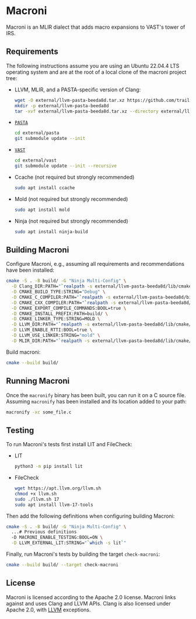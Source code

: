 # Macroni

Macroni is an MLIR dialect that adds macro expansions to VAST's tower of IRS.

## Requirements

The following instructions assume you are using an Ubuntu 22.04.4 LTS operating
system and are at the root of a local clone of the macroni project tree:

- LLVM, MLIR, and a PASTA-specific version of Clang:

  ```bash
  wget -O external/llvm-pasta-beeda8d.tar.xz https://github.com/trail-of-forks/llvm-project/releases/download/beeda8d/llvm-pasta-beeda8d.tar.xz
  mkdir -p external/llvm-pasta-beeda8d
  tar -xvf external/llvm-pasta-beeda8d.tar.xz --directory external/llvm-pasta-beeda8d/
  ```

- [`PASTA`](https://github.com/trailofbits/pasta/)

  ```bash
  cd external/pasta
  git submodule update --init
  ```

- [`VAST`](https://github.com/trailofbits/vast)
  
  ```bash
  cd external/vast
  git submodule update --init --recursive
  ```

- Ccache (not required but strongly recommended)

  ```bash
  sudo apt install ccache
  ```

- Mold (not required but strongly recommended)

  ```bash
  sudo apt install mold
  ```

- Ninja (not required but strongly recommended)

  ```bash
  sudo apt install ninja-build
  ```

## Building Macroni

Configure Macroni, e.g., assuming all requirements and recommendations have been
installed:

```bash
cmake -S . -B build/ -G "Ninja Multi-Config" \
  -D Clang_DIR:PATH="`realpath -s external/llvm-pasta-beeda8d/lib/cmake/clang`" \
  -D CMAKE_BUILD_TYPE:STRING="Debug" \
  -D CMAKE_C_COMPILER:PATH="`realpath -s external/llvm-pasta-beeda8d/bin/clang`" \
  -D CMAKE_CXX_COMPILER:PATH="`realpath -s external/llvm-pasta-beeda8d/bin/clang++`" \
  -D CMAKE_EXPORT_COMPILE_COMMANDS:BOOL=true \
  -D CMAKE_INSTALL_PREFIX:PATH=build/ \
  -D CMAKE_LINKER_TYPE:STRING=MOLD \
  -D LLVM_DIR:PATH="`realpath -s external/llvm-pasta-beeda8d/lib/cmake/llvm`" \
  -D LLVM_ENABLE_RTTI:BOOL=true \
  -D LLVM_USE_LINKER:STRING="mold" \
  -D MLIR_DIR:PATH="`realpath -s external/llvm-pasta-beeda8d/lib/cmake/mlir`"
```

Build macroni:

```bash
cmake --build build/
```

## Running Macroni

Once the `macronify` binary has been built, you can run it on a C source file.
Assuming `macronify` has been installed and its location added to your path:

```bash
macronify -xc some_file.c
```

## Testing

To run Macroni's tests first install LIT and FileCheck:

- LIT
  
  ```bash
  python3 -m pip install lit
  ```

- FileCheck

  ```bash
  wget https://apt.llvm.org/llvm.sh
  chmod +x llvm.sh
  sudo ./llvm.sh 17
  sudo apt install llvm-17-tools
  ```

Then add the following definitions when configuring building Macroni:

```bash
cmake -S . -B build/ -G "Ninja Multi-Config" \
  ...# Previous definitions
  -D MACRONI_ENABLE_TESTING:BOOL=ON \
  -D LLVM_EXTERNAL_LIT:STRING="`which -s lit`"
```

Finally, run Macroni's tests by building the target `check-macroni`:

```bash
cmake --build build/ --target check-macroni
```

## License

Macroni is licensed according to the Apache 2.0 license. Macroni links against
and uses Clang and LLVM APIs. Clang is also licensed under Apache 2.0, with
[LLVM](https://github.com/llvm/llvm-project/blob/main/clang/LICENSE.TXT)
exceptions.
